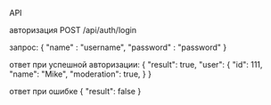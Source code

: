 API

авторизация
POST /api/auth/login

запрос:
{
    "name" : "username",
    "password" : "password"
}

ответ при успешной авторизации:
{
    "result":  true,
    "user": {
        "id": 111,
        "name": "Mike",
        "moderation": true,
    }
}

ответ при ошибке
{
    "result": false
}